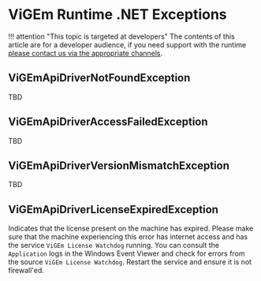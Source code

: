 # ViGEm Runtime .NET Exceptions

!!! attention "This topic is targeted at developers"
    The contents of this article are for a developer audience, if you need support with the runtime [please contact us via the appropriate channels](https://vigem.org/Community-Support/).

## ViGEmApiDriverNotFoundException

TBD

## ViGEmApiDriverAccessFailedException

TBD

## ViGEmApiDriverVersionMismatchException

TBD

## ViGEmApiDriverLicenseExpiredException

Indicates that the license present on the machine has expired. Please make sure that the machine experiencing this error has internet access and has the service `ViGEm License Watchdog` running. You can consult the `Application` logs in the Windows Event Viewer and check for errors from the source `ViGEm License Watchdog`. Restart the service and ensure it is not firewall'ed.

